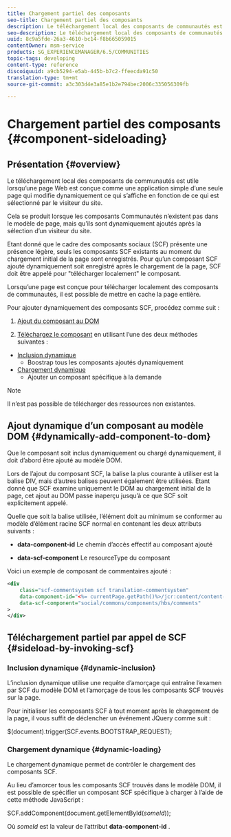 ```yaml
---
title: Chargement partiel des composants
seo-title: Chargement partiel des composants
description: Le téléchargement local des composants de communautés est utile lorsqu’une page Web est conçue comme une application simple d’une seule page qui modifie dynamiquement ce qui s’affiche en fonction de ce qui est sélectionné par le visiteur du site.
seo-description: Le téléchargement local des composants de communautés est utile lorsqu’une page Web est conçue comme une application simple d’une seule page qui modifie dynamiquement ce qui s’affiche en fonction de ce qui est sélectionné par le visiteur du site.
uuid: 8c9a5fde-26a3-4610-bc14-f8b665059015
contentOwner: msm-service
products: SG_EXPERIENCEMANAGER/6.5/COMMUNITIES
topic-tags: developing
content-type: reference
discoiquuid: a9cb5294-e5ab-445b-b7c2-ffeecda91c50
translation-type: tm+mt
source-git-commit: a3c303d4e3a85e1b2e794bec2006c335056309fb

---
```



# Chargement partiel des composants {#component-sideloading}

## Présentation {#overview}

Le téléchargement local des composants de communautés est utile lorsqu’une page Web est conçue comme une application simple d’une seule page qui modifie dynamiquement ce qui s’affiche en fonction de ce qui est sélectionné par le visiteur du site.

Cela se produit lorsque les composants Communautés n’existent pas dans le modèle de page, mais qu’ils sont dynamiquement ajoutés après la sélection d’un visiteur du site.

Etant donné que le cadre des composants sociaux (SCF) présente une présence légère, seuls les composants SCF existants au moment du chargement initial de la page sont enregistrés. Pour qu’un composant SCF ajouté dynamiquement soit enregistré après le chargement de la page, SCF doit être appelé pour &quot;télécharger localement&quot; le composant.

Lorsqu’une page est conçue pour télécharger localement des composants de communautés, il est possible de mettre en cache la page entière.

Pour ajouter dynamiquement des composants SCF, procédez comme suit :

1. [Ajout du composant au DOM](#dynamically-add-component-to-dom)

1. [Téléchargez le composant](#sideload-by-invoking-scf) en utilisant l’une des deux méthodes suivantes :

* [Inclusion dynamique](#dynamic-inclusion)
   * Boostrap tous les composants ajoutés dynamiquement
* [Chargement dynamique](#dynamic-loading)
   * Ajouter un composant spécifique à la demande

>[!NOTE]
>
>Il n’est pas possible de télécharger des ressources [](scf.md#add-or-include-a-communities-component) non existantes.

## Ajout dynamique d’un composant au modèle DOM {#dynamically-add-component-to-dom}

Que le composant soit inclus dynamiquement ou chargé dynamiquement, il doit d’abord être ajouté au modèle DOM.

Lors de l’ajout du composant SCF, la balise la plus courante à utiliser est la balise DIV, mais d’autres balises peuvent également être utilisées. Etant donné que SCF examine uniquement le DOM au chargement initial de la page, cet ajout au DOM passe inaperçu jusqu’à ce que SCF soit explicitement appelé.

Quelle que soit la balise utilisée, l’élément doit au minimum se conformer au modèle d’élément racine SCF normal en contenant les deux attributs suivants :

* **data-component-id** Le chemin d’accès effectif au composant ajouté

* **data-scf-component** Le resourceType du composant

Voici un exemple de composant de commentaires ajouté :

```xml
<div
    class="scf-commentsystem scf translation-commentsystem"
    data-component-id="<%= currentPage.getPath()%>/jcr:content/content-left/comments"
    data-scf-component="social/commons/components/hbs/comments"
>
</div>
```

## Téléchargement partiel par appel de SCF {#sideload-by-invoking-scf}

### Inclusion dynamique {#dynamic-inclusion}

L’inclusion dynamique utilise une requête d’amorçage qui entraîne l’examen par SCF du modèle DOM et l’amorçage de tous les composants SCF trouvés sur la page.

Pour initialiser les composants SCF à tout moment après le chargement de la page, il vous suffit de déclencher un événement JQuery comme suit :

$(document).trigger(SCF.events.BOOTSTRAP_REQUEST);

### Chargement dynamique {#dynamic-loading}

Le chargement dynamique permet de contrôler le chargement des composants SCF.

Au lieu d’amorcer tous les composants SCF trouvés dans le modèle DOM, il est possible de spécifier un composant SCF spécifique à charger à l’aide de cette méthode JavaScript :

SCF.addComponent(document.getElementById(*someId*));

Où *someId* est la valeur de l’attribut **data-component-id** .
